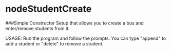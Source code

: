 # nodeStudentCreate

###Simple Constructor Setup that allows you to create a bus and enter/remove students from it.

USAGE: Run the program and follow the prompts. You can type "append" to add a student or "delete" to remove a student.
